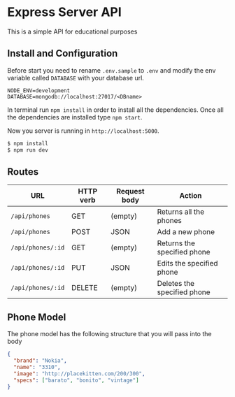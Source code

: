 # Express Server API

This is a simple API for educational purposes

## Install and Configuration

Before start you need to rename `.env.sample` to `.env` and modify the env
variable called `DATABASE` with your database url.

```
NODE_ENV=development
DATABASE=mongodb://localhost:27017/<DBname>
```

In terminal run `npm install` in order to install all the dependencies. Once all
the dependencies are installed type `npm start`.

Now you server is running in `http://localhost:5000`.

```bash
$ npm install
$ npm run dev
```

## Routes

| URL               | HTTP verb | Request body | Action                      |
| ----------------- | --------- | ------------ | --------------------------- |
| `/api/phones`     | GET       | (empty)      | Returns all the phones      |
| `/api/phones`     | POST      | JSON         | Add a new phone             |
| `/api/phones/:id` | GET       | (empty)      | Returns the specified phone |
| `/api/phones/:id` | PUT       | JSON         | Edits the specified phone   |
| `/api/phones/:id` | DELETE    | (empty)      | Deletes the specified phone |

## Phone Model

The phone model has the following structure that you will pass into the body

```json
{
  "brand": "Nokia",
  "name": "3310",
  "image": "http://placekitten.com/200/300",
  "specs": ["barato", "bonito", "vintage"]
}
```
